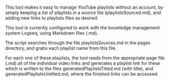 This tool makes it easy to manage YouTube playlists without an account, by simply keeping a list of playlists in a source file (playlistsSourced.md),
and adding new links to playlists files as desired.

This tool is currently configured to work with the knowledge management system Logseq, using Markdown files (.md).

The script searches through the file playlistsSources.md in the pages directory, and grabs each playlist name from this file.

For each one of these playlists, the tool reads from the appropriate page file (.md) all of the individual video links
and generates a playlist link for these which is written to the files generatedPlaylistsTitled.md (with title),
and generatedPlaylistsUntitled.md, where the finished links can be accessed.
